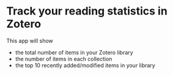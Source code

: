 # Track your reading statistics in Zotero

This app will show
- the total number of items in your Zotero library
- the number of items in each collection
- the top 10 recently added/modified items in your library